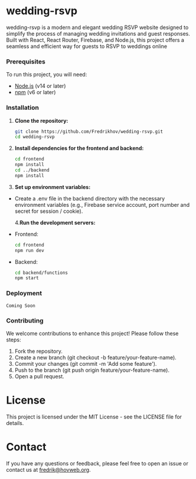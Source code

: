 # wedding-rsvp

wedding-rsvp is a modern and elegant wedding RSVP website designed to simplify the process of managing wedding invitations and guest responses. Built with React, React Router, Firebase, and Node.js, this project offers a seamless and efficient way for guests to RSVP to weddings online

### Prerequisites

To run this project, you will need:

- [Node.js](https://nodejs.org/) (v14 or later)
- [npm](https://www.npmjs.com/) (v6 or later)

### Installation

1. **Clone the repository:**
   ```bash
   git clone https://github.com/Fredrikhov/wedding-rsvp.git
   cd wedding-rsvp
   ```
2. **Install dependencies for the frontend and backend:**
   ```bash
   cd frontend
   npm install
   cd ../backend
   npm install
   ```
3. **Set up environment variables:**

- Create a .env file in the backend directory with the necessary environment variables (e.g., Firebase service account, port number and secret for session / cookie).

  4.**Run the development servers:**

- Frontend:
  ```bash
  cd frontend
  npm run dev
  ```
- Backend:
  ```bash
  cd backend/functions
  npm start
  ```

### Deployment

    Coming Soon

### Contributing

We welcome contributions to enhance this project! Please follow these steps:

1. Fork the repository.
2. Create a new branch (git checkout -b feature/your-feature-name).
3. Commit your changes (git commit -m 'Add some feature').
4. Push to the branch (git push origin feature/your-feature-name).
5. Open a pull request.

# License

This project is licensed under the MIT License - see the LICENSE file for details.

# Contact

If you have any questions or feedback, please feel free to open an issue or contact us at fredrik@hovweb.org.
